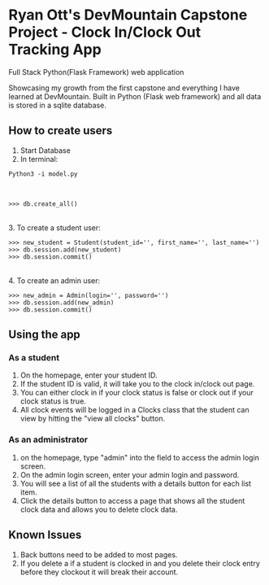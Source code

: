 # Ryan Ott's DevMountain Capstone Project - Clock In/Clock Out Tracking App

Full Stack Python(Flask Framework) web application

Showcasing my growth from the first capstone and everything I have learned at DevMountain. Built in Python (Flask web framework) and all data is stored in a sqlite database.

## How to create users

1. Start Database
2. In terminal:

```
Python3 -i model.py
```

<br>

```
>>> db.create_all()
```
<br>
3. To create a student user:

```
>>> new_student = Student(student_id='', first_name='', last_name='')
>>> db.session.add(new_student)
>>> db.session.commit()
```
<br>
4. To create an admin user:

```
>>> new_admin = Admin(login='', password='')
>>> db.session.add(new_admin)
>>> db.session.commit()
```


## Using the app

### As a student

1. On the homepage, enter your student ID.
2. If the student ID is valid, it will take you to the clock in/clock out page.
3. You can either clock in if your clock status is false or clock out if your clock status is true.
4. All clock events will be logged in a Clocks class that the student can view by hitting the "view all clocks" button.

### As an administrator

1. on the homepage, type "admin" into the field to access the admin login screen.
2. On the admin login screen, enter your admin login and password.
3. You will see a list of all the students with a details button for each list item.
4. Click the details button to access a page that shows all the student clock data and allows you to delete clock data.

## Known Issues

1. Back buttons need to be added to most pages.
2. If you delete a if a student is clocked in and you delete their clock entry before they clockout it will break their account.
